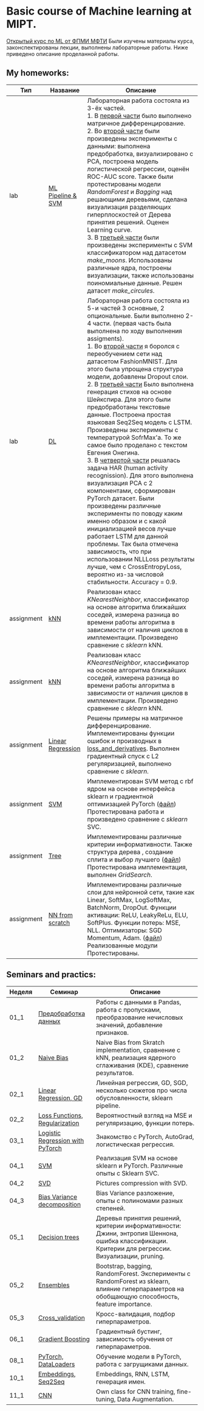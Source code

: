 # Basic course of Machine learning at MIPT.

[Открытый курс по ML от ФПМИ МФТИ](https://github.com/girafe-ai/ml-course)
Были изучены материалы курса, законспектированы лекции, выполнены лабораторные работы. Ниже приведено описание проделанной работы.

## My homeworks: 
|Тип|Название|Описание|
|---|--------|--------|
|lab|[ML Pipeline & SVM](https://github.com/Myashka/MIPT_Basic_ML/tree/main/Homeworks/Lab1_ML_pipeline_and_SVM)| Лабораторная работа состояла из 3-ёх частей.<br>1. В [первой части](https://github.com/Myashka/MIPT_Basic_ML/blob/main/Homeworks/Lab1_ML_pipeline_and_SVM/Lab1_part1_differentiation.ipynb) было выполнено матричное дифференцирование.<br>2. Во [второй части](https://github.com/Myashka/MIPT_Basic_ML/blob/main/Homeworks/Lab1_ML_pipeline_and_SVM/Lab1_part2_ml_pipeline.ipynb) были произведены эксперименты с данными: выполнена предобработка, визуализировано с PCA, построена модель логистической регрессии, оценён ROC-AUC score. Также были протестированы модели _RandomForest_ и _Bagging_ над решающими деревьями, сделана визуализация разделяющих гиперплоскостей от Дерева принятия решений. Оценен Learning curve.<br>3. В [третьей части](https://github.com/Myashka/MIPT_Basic_ML/blob/main/Homeworks/Lab1_ML_pipeline_and_SVM/Lab1_part3_SVM.ipynb) были произведены эксперименты с SVM классификатором над датасетом _make_moons_. Использованы различные ядра, построены визуализации, также использованы поиномиальные данные. Решен датасет _make_circules_.|
|lab|[DL](https://github.com/Myashka/MIPT_Basic_ML/tree/main/Homeworks/Lab2_DL)| Лабораторная работа состояла из 5-и частей 3 основные, 2 опциональные. Были выполнено 2-4 части. (первая часть была выполнена по ходу выполнения assigments).<br>1. Во [второй части](https://github.com/Myashka/MIPT_Basic_ML/blob/main/Homeworks/Lab2_DL/Lab2_DL_part2_overfitting.ipynb) я боролся с переобучением сети над датасетом FashionMNIST. Для этого была упрощена структура модели, добавлены Dropout слои.<br>2. В [третьей части](https://github.com/Myashka/MIPT_Basic_ML/blob/main/Homeworks/Lab2_DL/Lab2_DL_part3_poetry.ipynb) Было выполнена генерация стихов на основе Шейкспира. Для этого были предобработаны текстовые данные. Построена простая языковая Seq2Seq модель c LSTM. Произведены эксперименты с температурой SofrMax'a. То же самое было проделано с текстом Евгения Онегина.<br>3. В [четвертой части](https://github.com/Myashka/MIPT_Basic_ML/blob/main/Homeworks/Lab2_DL/Lab2_DL_parts_4_and_5_optional.ipynb) решалась задача HAR (human activity recognission). Для этого выполнена визуализация PCA c 2 компонентами, сформирован PyTorch датасет. Были произведены различные эксперименты по поводу каким именно образом и с какой инициализацией весов лучше работает LSTM для данной проблемы. Так была отмечена зависимость, что при использовании NLLLoss результаты лучше, чем с CrossEntropyLoss, вероятно из-за числовой стабильности. Accuracy = 0.9.|
|assignment|[kNN](https://github.com/Myashka/MIPT_Basic_ML/tree/main/Homeworks/assignment0_01_kNN)| Реализован класс _KNearestNeighbor_, классификатор на основе алгоритма ближайших соседей, измерена разница во времени работы алгоритма в зависимости от наличия циклов в имплементации. Произведено сравнение с _sklearn_ kNN. |
|assignment|[kNN](https://github.com/Myashka/MIPT_Basic_ML/tree/main/Homeworks/assignment0_01_kNN)| Реализован класс _KNearestNeighbor_, классификатор на основе алгоритма ближайших соседей, измерена разница во времени работы алгоритма в зависимости от наличия циклов в имплементации. Произведено сравнение с _sklearn_ kNN.|
|assignment|[Linear Regression](https://github.com/Myashka/MIPT_Basic_ML/tree/main/Homeworks/assignment0_02_Lin_reg)| Решены примеры на матричное дифференцирование. Имплементированы функции ошибок и производных в [loss_and_derivatives](https://github.com/Myashka/MIPT_Basic_ML/blob/main/Homeworks/assignment0_02_Lin_reg/loss_and_derivatives.py). Выполнен градиентный спуск c L2 регуляризацией, выполнено сравнение с _sklearn_.|
|assignment|[SVM](https://github.com/Myashka/MIPT_Basic_ML/tree/main/Homeworks/assignment0_03_SVM)| Имплементирован SVM метод с rbf ядром на основе интерфейса sklearn и градиентной оптимизацией PyTorch ([файл](https://github.com/Myashka/MIPT_Basic_ML/blob/main/Homeworks/assignment0_03_SVM/svm.py)) Протестирована работа и произведено сравнение с _sklearn_ SVC.|
|assignment|[Tree](https://github.com/Myashka/MIPT_Basic_ML/tree/main/Homeworks/assignment0_04_tree)| Имплементированы различные критерии информативности. Также структура дерева , создание сплита и выбор лучшего ([файл](https://github.com/Myashka/MIPT_Basic_ML/blob/main/Homeworks/assignment0_04_tree/tree.py)) Протестирована имплементация, выполнен _GridSearch_.|
|assignment|[NN from scratch](https://github.com/Myashka/MIPT_Basic_ML/tree/main/Homeworks/assignment0_05_NN_from_scratch)| Имплементированы различные слои для нейронной сети, такие как Linear, SoftMax, LogSoftMax, BatchNorm, DropOut. Функции активации: ReLU, LeakyReLu, ELU, SoftPlus. Функции потерь: MSE, NLL. Оптимизаторы: SGD Momentum, Adam. ([файл](https://github.com/Myashka/MIPT_Basic_ML/blob/main/Homeworks/assignment0_05_NN_from_scratch/modules.ipynb)) Реализованные модули Протестированы.|

## Seminars and practics:

Неделя| Семинар | Описание |
|-----|---------|----------|
|  01_1 |[Предобработка данных](https://github.com/Myashka/MIPT_Basic_ML/blob/main/week_01_2_data_preprocessing.ipynb) | Работы с данными в Pandas, работа с пропусками, преобразование нечисловых значений, добавление признаков.|
|  01_2 |[Naive Bias](https://github.com/Myashka/MIPT_Basic_ML/blob/main/week_01_2_naive_bayes.ipynb) | Naive Bias from Skratch implementation, сравнение с kNN, реализация ядерного сглаживания (KDE), сравнение результатов.|
|  02_1 |[Linear Regression, GD](https://github.com/Myashka/MIPT_Basic_ML/blob/main/week_02_1_linear_regression_SGD_pipeline_sklearn_class.ipynb) | Линейная регрессия, GD, SGD, несколько сюжетов про числа обусловленности, sklearn pipeline.|
|  02_2 |[Loss Functions, Regularization](https://github.com/Myashka/MIPT_Basic_ML/blob/main/week_02_2_regilazition_loss_functions.ipynb) | Вероятностный взгляд на MSE и регуляризацию, функции потерь.|
|  03_1 |[Logistic Regression with PyTorch](https://github.com/Myashka/MIPT_Basic_ML/blob/main/week_03_1_intro_to_pytorch_logistic_regression.ipynb) | Знакомство с PyTorch, AutoGrad, логистическая регрессия.|
|  04_1 |[SVM](https://github.com/Myashka/MIPT_Basic_ML/blob/main/week_04_1_SVM.ipynb) | Реализация SVM на основе sklearn и PyTorch. Различные опыты с Sklearn SVC.|
|  04_2 |[SVD](https://github.com/Myashka/MIPT_Basic_ML/blob/main/week_04_2_pictures_svd.ipynb) | Pictures compression with SVD.|
|  04_3 |[Bias Variance decomposition](https://github.com/Myashka/MIPT_Basic_ML/blob/main/week_04_3_BiasVariance.ipynb) | Bias Variance разложение, опыты с полиномами разных степеней.|
|  05_1 |[Decision trees](https://github.com/Myashka/MIPT_Basic_ML/blob/main/week_05_1_decision_trees.ipynb) | Деревья принятия решений, критерии информативности: Джини, энтропия Шеннона, ошибка классификации. Критерии для регрессии. Визуализации, pruning.
|  05_2 |[Ensembles](https://github.com/Myashka/MIPT_Basic_ML/blob/main/week_05_2_ensembles.ipynb) | Bootstrap, bagging, RandomForest. Эксперименты с RandomForest из sklearn, влияние гиперпараметров на обобщающую способность, feature importance.|
|  05_3 |[Cross_validation](https://github.com/Myashka/MIPT_Basic_ML/blob/main/week_05_3_cross_validation_riddle.ipynb) | Кросс-валидация, подбор гиперпараметров.|
|  06_1 |[Gradient Boosting](https://github.com/Myashka/MIPT_Basic_ML/blob/main/week_06_1_gradient_boosting.ipynb) | Градиентный бустинг, зависимость обучения от гиперпараметров.|
|  08_1 |[PyTorch, DataLoaders](https://github.com/Myashka/MIPT_Basic_ML/blob/main/week_08_1_PyTorch_and_Dataloaders.ipynb) | Обучение модели в PyTorch, работа с загрущиками данных.|
|  10_1 |[Embeddings, Seq2Seq](https://github.com/Myashka/MIPT_Basic_ML/blob/main/week_09_1_seq2seq_rnn.ipynb) | Embeddings, RNN, LSTM, генерация имен.|
|  11_1 |[CNN](https://github.com/Myashka/MIPT_Basic_ML/blob/main/week_10_cnn.ipynb) | Own class for CNN training, fine-tuning, Data Augmentation.|

